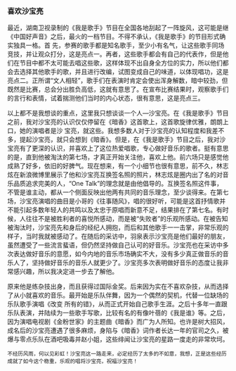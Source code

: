 ### 喜欢沙宝亮

  最近，湖南卫视录制的《我是歌手》节目在全国各地刮起了一阵旋风，这可能是继《中国好声音》之后，最火的一档节目。不得不承认，《我是歌手》的节目形式确实独具一格。首
先，参赛的歌手都是知名歌手，至少小有名气，让这些歌手同场竞技，并让观众打分，这是亮点一。再者，这些歌手都会有自己的代表作，但是他们在节目中都不太可能去唱这些歌，这样体现不出自身全方位的实力，所以他们都会去选择其他歌手的歌，并且进行改编，试图变成自己的味道，以体现唱功，这是亮点二。正所谓“文人相轻”，歌手们在表演时肯定会使出浑身解数，暗中较劲，但既然是比赛，总会分出胜负高低，这就有意思了。在宣布比赛结果时，观察歌手们的言行和表情，试着揣测他们当时的内心状态，很有意思，这是亮点三。

  以上都不是我想谈的重点，这里我只想谈谈一个人—沙宝亮。在《我是歌手》节目之前，我对沙宝亮的认识仅仅停留在《暗香》这首歌上，这首歌旋律优雅，朗朗上口，她的演唱者是沙
宝亮，就这些。我想多数人对于沙宝亮的认知程度和我差不多，提起沙宝亮，就只会想到《暗香》。但是，在《我是歌手》节目之后，我对沙宝亮有了更深的认识，并喜欢上了这位热爱唱歌，专心做好音乐的歌者。挺有意思的是，直到他被淘汰的第七场，才真正开始关注他，喜欢上他。前六场只是感觉他成熟了好多，依旧的好脾气。现在想来，有一个小细节也很有意思，前不久，林志炫在新浪微博里展示了他和沙宝亮互换签名照的照片，林志炫是圈内出了名的对音乐品质追求完美的人，“One Talk”的理念就是由他倡导的。互换签名照这件事，不管是谁主动，都从一个侧面反映出他两有共同的音乐理念，至少谈得来。在第七场，沙宝亮演唱的曲目是小哥的《往事随风》，唱的很好听，可能是这首抒情歌并不能引起多数年轻人的共鸣以及太忠于原唱而新意不足，结果排在了第七名。有时候，人往往不是被胜利者的喜悦所感动，而是被“失败者”的乐观所感动。在被告知被淘汰时，沙宝亮先和身后的经纪人拥抱，而后和其他歌手一一击掌，非常乐观的样子，当时我就被感动了。在随后的采访中，羽泉表示沙宝亮是他们最好的朋友，虽然遭受了一些流言蜚语，但仍然坚持做自己认可的好音乐。沙宝亮也在采访中多次表达做好音乐的意愿，如今内地的音乐市场确实不大，没有多少真正做音乐的音乐人了，坚持做好音乐的音乐人就更少了。沙宝亮多次表明做好音乐的态度让我非常感兴趣，所以我决定进一步去了解他。

  原来他是练杂技出身，而且获得过国际金奖。后来因为实在不喜欢杂技，从而选择了从小就喜欢的音乐。最开始是乐队伴舞，因为一个偶然的契机，代替一位缺场的乐队歌手演唱《改变
所有的错》，从而正式开始自己歌手生涯。之后十多年一直跟乐队表演，并陆续为一些歌手写歌，比较有名的有像叶蓓的《我是谁》等。之后，因为演唱电视剧《金粉世家》的主题曲《暗香》而广为人所知。也许是树大招风，成名后的沙宝亮遭遇了很多麻烦，身陷与《暗香》词作者长达一年的官司之久，被爆与零点乐队在酒吧吸毒并赵小姐，这些绯闻让沙宝亮的星路一度走的非常坎坷。

    不经历风雨，何以见彩虹！沙宝亮这一路走来，必定经历了太多的不如意，我想，正是这些经历成就了如今这个稳重，乐观的唱将沙宝亮，祝福沙宝亮！
